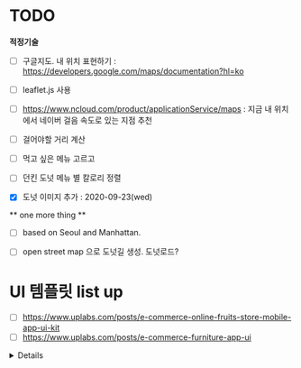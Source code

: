 # TODO
**적정기술**


- [ ] 구글지도. 내 위치 표현하기 : https://developers.google.com/maps/documentation?hl=ko

- [ ] leaflet.js 사용

- [ ] https://www.ncloud.com/product/applicationService/maps : 지금 내 위치에서 네이버 걸음 속도로 있는 지점 추천

- [ ] 걸어야할 거리 계산

- [ ] 먹고 싶은 메뉴 고르고

- [ ] 던킨 도넛 메뉴 별 칼로리 정렬

- [x] 도넛 이미지 추가 : 2020-09-23(wed) 

** one more thing **
- [ ] based on Seoul and Manhattan.

- [ ] open street map 으로 도넛길 생성. 도넛로드? 


# UI 템플릿 list up
- [ ] https://www.uplabs.com/posts/e-commerce-online-fruits-store-mobile-app-ui-kit
- [ ] https://www.uplabs.com/posts/e-commerce-furniture-app-ui

<details>
    <summary>Details</summary>
    
This project was bootstrapped with [Create React App](https://github.com/facebook/create-react-app).

## Available Scripts

In the project directory, you can run:

### `yarn start`

Runs the app in the development mode.<br />
Open [http://localhost:3000](http://localhost:3000) to view it in the browser.

The page will reload if you make edits.<br />
You will also see any lint errors in the console.

### `yarn test`

Launches the test runner in the interactive watch mode.<br />
See the section about [running tests](https://facebook.github.io/create-react-app/docs/running-tests) for more information.

### `yarn build`

Builds the app for production to the `build` folder.<br />
It correctly bundles React in production mode and optimizes the build for the best performance.

The build is minified and the filenames include the hashes.<br />
Your app is ready to be deployed!

See the section about [deployment](https://facebook.github.io/create-react-app/docs/deployment) for more information.

### `yarn eject`

**Note: this is a one-way operation. Once you `eject`, you can’t go back!**

If you aren’t satisfied with the build tool and configuration choices, you can `eject` at any time. This command will remove the single build dependency from your project.

Instead, it will copy all the configuration files and the transitive dependencies (webpack, Babel, ESLint, etc) right into your project so you have full control over them. All of the commands except `eject` will still work, but they will point to the copied scripts so you can tweak them. At this point you’re on your own.

You don’t have to ever use `eject`. The curated feature set is suitable for small and middle deployments, and you shouldn’t feel obligated to use this feature. However we understand that this tool wouldn’t be useful if you couldn’t customize it when you are ready for it.

## Learn More

You can learn more in the [Create React App documentation](https://facebook.github.io/create-react-app/docs/getting-started).

To learn React, check out the [React documentation](https://reactjs.org/).

### Code Splitting

This section has moved here: https://facebook.github.io/create-react-app/docs/code-splitting

### Analyzing the Bundle Size

This section has moved here: https://facebook.github.io/create-react-app/docs/analyzing-the-bundle-size

### Making a Progressive Web App

This section has moved here: https://facebook.github.io/create-react-app/docs/making-a-progressive-web-app

### Advanced Configuration

This section has moved here: https://facebook.github.io/create-react-app/docs/advanced-configuration

### Deployment

This section has moved here: https://facebook.github.io/create-react-app/docs/deployment

### `yarn build` fails to minify

This section has moved here: https://facebook.github.io/create-react-app/docs/troubleshooting#npm-run-build-fails-to-minify
g
</details>
